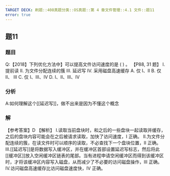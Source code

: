 ```yaml
---
TARGET DECK: 刷题::408真题分类::OS真题::第 4 章文件管理::4.1 文件::题11
error: true
---
```

## 题11
### 题目
Q:【2018】下列优化方法中】可以提高文件访问速度的是 ( ) 。 【P88, 31 题】
I. 提前读 
II. 为文件分配连续的簇
III. 延迟写 
IV. 采用磁盘高速缓存
A. 仅 I、II 
B. 仅 II、 III 
C. 仅 I、III、IV 
D. I、II、III、IV
### 分析
A:如何理解这个[[延迟写]]，做不出来是因为不懂这个概念
### 解
【参考答案】D
【解析】 I.读取当前盘块时，和之后的一些盘块一起读取并缓存，之后的盘块内容可能会在之后被请求读取，加快了访问速度，I 正确。
II.为文件分配连续的簇，在读文件时可以顺序的读取，不必查找下一个盘块位置，II 正确。
III.[[延迟写]]是将数据写入缓冲区，并在缓冲区首部设置延迟写标志，然后将此[[缓冲区]]放入空闲缓冲区链表的尾部。当有进程申请空闲缓冲区而得到该缓冲区时，才将该缓冲区内容写入磁盘，从而减少了不必要的访问磁盘操作，III 正确。
IV.访问磁盘高速缓存比访问磁盘速度快，IV 正确。
